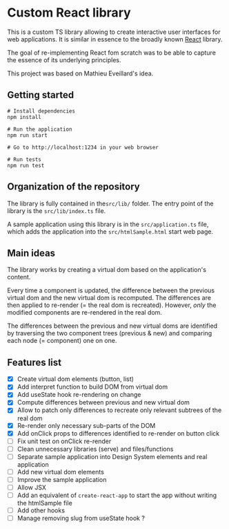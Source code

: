 # Custom React library

This is a custom TS library allowing to create interactive user interfaces for web applications.
It is similar in essence to the broadly known [React](https://react.dev/) library.

The goal of re-implementing React fom scratch was to be able to capture the essence of its underlying principles.

This project was based on Mathieu Eveillard's idea.

## Getting started
```
# Install dependencies
npm install

# Run the application
npm run start

# Go to http://localhost:1234 in your web browser

# Run tests
npm run test
```

## Organization of the repository

The library is fully contained in the`src/lib/` folder.
The entry point of the library is the `src/lib/index.ts` file.

A sample application using this library is in the `src/application.ts` file, which adds the application into the `src/htmlSample.html` start web page.


## Main ideas

The library works by creating a virtual dom based on the application's content.

Every time a component is updated, the difference between the previous virtual dom and the new virtual dom is recomputed.
The differences are then applied to re-render (= the real dom is recreated).
However, *only* the modified components are re-rendered in the real dom.

The differences between the previous and new virtual doms are identified by traversing the two component trees 
(previous & new) and comparing each node (= component) one on one.


## Features list

- [x] Create virtual dom elements (button, list)
- [x] Add interpret function to build DOM from virtual dom
- [x] Add useState hook re-rendering on change
- [x] Compute differences between previous and new virtual dom
- [x] Allow to patch only differences to recreate only relevant subtrees of the real dom
- [x] Re-render only necessary sub-parts of the DOM 
- [x] Add onClick props to differences identified to re-render on button click
- [ ] Fix unit test on onClick re-render
- [ ] Clean unnecessary libraries (serve) and files/functions
- [ ] Separate sample application into Design System elements and real application
- [ ] Add new virtual dom elements
- [ ] Improve the sample application
- [ ] Allow JSX
- [ ] Add an equivalent of `create-react-app` to start the app without writing the htmlSample file
- [ ] Add other hooks
- [ ] Manage removing slug from useState hook ?

